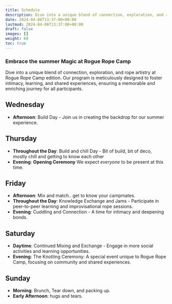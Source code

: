 ```yaml
---
title: Schedule
description: Dive into a unique blend of connection, exploration, and rope artistry at Rogue Rope Camp edition. Our program is meticulously designed to foster intimacy, learning, and shared experiences, ensuring a memorable and enriching journey for all participants.
date: 2024-04-06T13:37:00+00:00
lastmod: 2024-04-06T13:37:00+00:00
draft: false
images: []
weight: 60
toc: true
---
```




### Embrace the summer Magic at Rogue Rope Camp

Dive into a unique blend of connection, exploration, and rope artistry at Rogue Rope Camp edition. Our program is meticulously designed to foster intimacy, learning, and shared experiences, ensuring a memorable and enriching journey for all participants.

## Wednesday
* **Afternoon**: Build Day - Join us in creating the backdrop for our summer experience.


## Thursday
* **Throughout the Day**: Build and chill Day - Bit of build, bit of deco, mostly chill and getting to know each other
* **Evening**: **Opening Ceremony** We expect *everyone* to be present at this time.
  
## Friday
* **Afternoon**: Mix and match.. get to know your campmates.
* **Throughout the Day**: Knowledge Exchange and Jams - Participate in peer-to-peer learning and improvisational rope sessions.
* **Evening**: Cuddling and Connection - A time for intimacy and deepening bonds.

## Saturday
* **Daytime**: Continued Mixing and Exchange - Engage in more social activities and learning opportunities.
* **Evening**: The Knotting Ceremony: A special event unique to Rogue Rope Camp, focusing on community and shared experiences.

## Sunday
* **Morning**: Brunch, Tear down, and packing up. 
* **Early Afternoon**: hugs and tears.